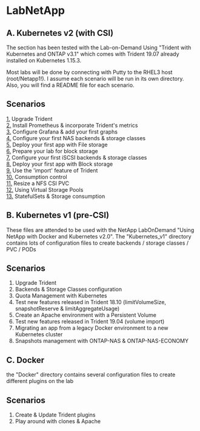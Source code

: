 # LabNetApp

## A. Kubernetes v2 (with CSI)

The section has been tested with the Lab-on-Demand Using "Trident with Kubernetes and ONTAP v3.1" which comes with Trident 19.07 already installed on Kubernetes 1.15.3.

Most labs will be done by connecting with Putty to the RHEL3 host (root/Netapp1!).
I assume each scenario will be run in its own directory. Also, you will find a README file for each scenario.

Scenarios
---------
[1.](https://github.com/YvosOnTheHub/LabNetApp/tree/master/Kubernetes_v2/Scenarios/Scenario01)  Upgrade Trident  
[2.](https://github.com/YvosOnTheHub/LabNetApp/tree/master/Kubernetes_v2/Scenarios/Scenario02)  Install Prometheus & incorporate Trident's metrics  
[3.](https://github.com/YvosOnTheHub/LabNetApp/tree/master/Kubernetes_v2/Scenarios/Scenario03)  Configure Grafana & add your first graphs  
[4.](https://github.com/YvosOnTheHub/LabNetApp/tree/master/Kubernetes_v2/Scenarios/Scenario04)  Configure your first NAS backends & storage classes  
[5.](https://github.com/YvosOnTheHub/LabNetApp/tree/master/Kubernetes_v2/Scenarios/Scenario05)  Deploy your first app with File storage  
[6.](https://github.com/YvosOnTheHub/LabNetApp/tree/master/Kubernetes_v2/Scenarios/Scenario06)  Prepare your lab for block storage  
[7.](https://github.com/YvosOnTheHub/LabNetApp/tree/master/Kubernetes_v2/Scenarios/Scenario07)  Configure your first iSCSI backends & storage classes  
[8.](https://github.com/YvosOnTheHub/LabNetApp/tree/master/Kubernetes_v2/Scenarios/Scenario08)  Deploy your first app with Block storage  
[9.](https://github.com/YvosOnTheHub/LabNetApp/tree/master/Kubernetes_v2/Scenarios/Scenario09)  Use the 'import' feature of Trident  
[10.](https://github.com/YvosOnTheHub/LabNetApp/tree/master/Kubernetes_v2/Scenarios/Scenario10) Consumption control  
[11.](https://github.com/YvosOnTheHub/LabNetApp/tree/master/Kubernetes_v2/Scenarios/Scenario11) Resize a NFS CSI PVC  
[12.](https://github.com/YvosOnTheHub/LabNetApp/tree/master/Kubernetes_v2/Scenarios/Scenario12) Using Virtual Storage Pools  
[13.](https://github.com/YvosOnTheHub/LabNetApp/tree/master/Kubernetes_v2/Scenarios/Scenario13) StatefulSets & Storage consumption  

## B. Kubernetes v1 (pre-CSI)

These files are attended to be used with the NetApp LabOnDemand "Using NetApp with Docker and Kubernetes v2.0".
The "Kubernetes_v1" directory contains lots of configuration files to create backends / storage classes / PVC / PODs

Scenarios
---------
1. Upgrade Trident
2. Backends & Storage Classes configuration
3. Quota Management with Kubernetes
4. Test new features released in Trident 18.10 (limitVolumeSize, snapshotReserve & limitAggregateUsage)
5. Create an Apache environment with a Persistent Volume
6. Test new features released in Trident 19.04 (volume import)
7. Migrating an app from a legacy Docker environment to a new Kubernetes cluster
8. Snapshots management with ONTAP-NAS & ONTAP-NAS-ECONOMY


## C. Docker

the "Docker" directory contains several configuration files to create different plugins on the lab

Scenarios
---------
1. Create & Update Trident plugins
2. Play around with clones & Apache